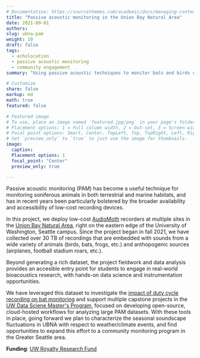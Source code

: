 ```yaml
---
# Documentation: https://sourcethemes.com/academic/docs/managing-content/
title: "Passive acoustic monitoring in the Union Bay Natural Area"
date: 2021-09-01
authors:
slug: ubna-pam
weight: 10
draft: false
tags: 
  - echolocation
  - passive acoustic monitoring
  - community engagement
summary: "Using passive acoustic techniques to monitor bats and birds on UW campus!"

# Customize
share: false
markup: md
math: true
featured: false

# Featured image
# To use, place an image named `featured.jpg/png` in your page's folder.
# Placement options: 1 = Full column width, 2 = Out-set, 3 = Screen-width
# Focal point options: Smart, Center, TopLeft, Top, TopRight, Left, Right, BottomLeft, Bottom, BottomRight
# Set `preview_only` to `true` to just use the image for thumbnails.
image:
  caption:
  Placement options: 1
  focal_point: "Center"
  preview_only: true

---
```


Passive acoustic monitoring (PAM) has become a useful technique for monitoring soniferous animals in both terrestrial and marine habitats, and has in recent years been particularly bolstered by the broader availability and accessibility of low-cost recording devices.

In this project, we deploy low-cost [AudioMoth](https://www.openacousticdevices.info/audiomoth) recorders at multiple sites in the [Union Bay Natural Area](https://botanicgardens.uw.edu/center-for-urban-horticulture/visit/union-bay-natural-area/), right on the eastern edge of the University of Washington, Seattle campus. Since the project began in fall 2021, we have collected over 30 TB of recordings that are embedded with sounds from a wide variety of animals (birds, bats, frogs, etc.) and anthopogenic sources (airplanes, football stadium roars, etc.).

Beyond generating a rich dataset, the project fieldwork and data analysis provides an accesible entry point for students to engage in real-world bioacoustics research, with hands-on data science and instrumentation opportunities.

We have leveraged this dataset to investigate the [impact of duty cycle recording on bat monitoring](/talk/202405-aditya-duty-cycle/) and support multiple capstone projects in the [UW Data Sciene Master's Program](https://www.washington.edu/datasciencemasters/), focused on developing open-source, cloud-hosted workflows for analyzing large PAM datasets. With these tools in place, going forward we plan to characterize the seasonal soundscape fluctuations in UBNA with respect to weather/climate events, and find opportunities to expand this effort to a community monitoring program in the Greater Seattle area.


**Funding**: [UW Royalty Research Fund](https://www.washington.edu/research/or/royalty-research-fund-rrf/)
